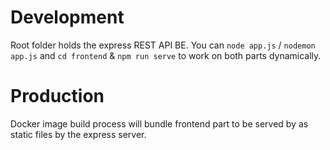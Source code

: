 # Development

Root folder holds the express REST API BE. You can `node app.js` / `nodemon app.js` and `cd frontend` & `npm run serve` to work on both parts dynamically.

# Production

Docker image build process will bundle frontend part to be served by as static files by the express server.